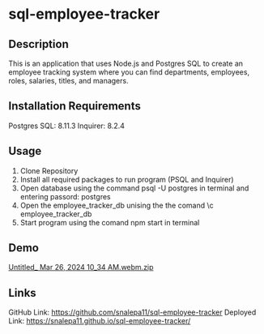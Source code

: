 # sql-employee-tracker

## Description 
This is an application that uses Node.js and Postgres SQL to create an employee tracking system where you can find departments, employees, roles, salaries, titles, and managers. 

## Installation Requirements 
Postgres SQL: 8.11.3
Inquirer: 8.2.4

## Usage 
1. Clone Repository 
2. Install all required packages to run program (PSQL and Inquirer)
3. Open database using the command psql -U postgres in terminal and entering passord: postgres
4. Open the employee_tracker_db unising the the comand \c employee_tracker_db
4. Start program using the comand npm start in terminal 

## Demo 
[Untitled_ Mar 26, 2024 10_34 AM.webm.zip](https://github.com/snalepa11/sql-employee-tracker/files/14761005/Untitled_.Mar.26.2024.10_34.AM.webm.zip)


## Links
GitHub Link: https://github.com/snalepa11/sql-employee-tracker
Deployed Link: https://snalepa11.github.io/sql-employee-tracker/
